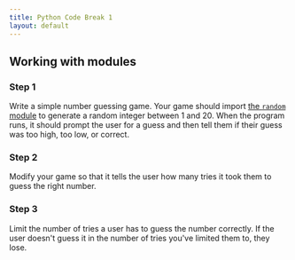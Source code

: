 ```yaml
---
title: Python Code Break 1
layout: default
---
```


## Working with modules

### Step 1

Write a simple number guessing game. Your game should import [the `random` module](https://docs.python.org/3/library/random.html#module-random) to generate a random integer between 1 and 20. When the program runs, it should prompt the user for a guess and then tell them if their guess was too high, too low, or correct.

### Step 2

Modify your game so that it tells the user how many tries it took them to guess the right number.

### Step 3

Limit the number of tries a user has to guess the number correctly. If the user doesn't guess it in the number of tries you've limited them to, they lose.

